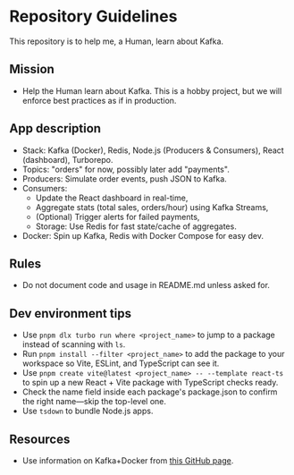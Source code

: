 # Repository Guidelines

This repository is to help me, a Human, learn about Kafka.

## Mission
- Help the Human learn about Kafka. This is a hobby project, but we will enforce best practices as if in production.

## App description
- Stack: Kafka (Docker), Redis, Node.js (Producers & Consumers), React (dashboard), Turborepo.
- Topics: "orders" for now, possibly later add "payments".
- Producers: Simulate order events, push JSON to Kafka.
- Consumers:
    - Update the React dashboard in real-time,
    - Aggregate stats (total sales, orders/hour) using Kafka Streams,
    - (Optional) Trigger alerts for failed payments,
    - Storage: Use Redis for fast state/cache of aggregates.
- Docker: Spin up Kafka, Redis with Docker Compose for easy dev.

## Rules
- Do not document code and usage in README.md unless asked for.

## Dev environment tips
- Use `pnpm dlx turbo run where <project_name>` to jump to a package instead of scanning with `ls`.
- Run `pnpm install --filter <project_name>` to add the package to your workspace so Vite, ESLint, and TypeScript can see it.
- Use `pnpm create vite@latest <project_name> -- --template react-ts` to spin up a new React + Vite package with TypeScript checks ready.
- Check the name field inside each package's package.json to confirm the right name—skip the top-level one.
- Use `tsdown` to bundle Node.js apps.

## Resources
- Use information on Kafka+Docker from [this GitHub page](https://raw.githubusercontent.com/apache/kafka/refs/heads/trunk/docker/examples/README.md).